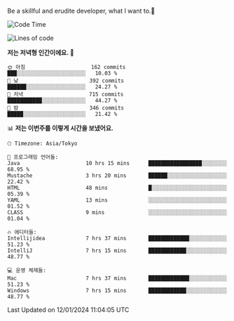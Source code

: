Be a skillful and erudite developer, what I want to.👶

<!--START_SECTION:waka-->
![Code Time](http://img.shields.io/badge/Code%20Time-415%20hrs%2011%20mins-blue)

![Lines of code](https://img.shields.io/badge/%EC%A0%80%EB%8A%94%20%EC%97%AC%ED%83%9C%EA%B9%8C%EC%A7%80%20-755.4%20thousand%20%EC%A4%84%EC%9D%98%20%EC%BD%94%EB%93%9C%EB%A5%BC%20%EC%9E%91%EC%84%B1%ED%96%88%EC%96%B4%EC%9A%94.-blue)

**저는 저녁형 인간이에요. 🦉** 

```text
🌞 아침                     162 commits         ███░░░░░░░░░░░░░░░░░░░░░░   10.03 % 
🌆 낮　                     392 commits         ██████░░░░░░░░░░░░░░░░░░░   24.27 % 
🌃 저녁                     715 commits         ███████████░░░░░░░░░░░░░░   44.27 % 
🌙 밤　                     346 commits         █████░░░░░░░░░░░░░░░░░░░░   21.42 % 
```


📊 **저는 이번주를 이렇게 시간을 보냈어요.** 

```text
🕑︎ Timezone: Asia/Tokyo

💬 프로그래밍 언어들: 
Java                     10 hrs 15 mins      █████████████████░░░░░░░░   68.95 % 
Mustache                 3 hrs 20 mins       ██████░░░░░░░░░░░░░░░░░░░   22.42 % 
HTML                     48 mins             █░░░░░░░░░░░░░░░░░░░░░░░░   05.39 % 
YAML                     13 mins             ░░░░░░░░░░░░░░░░░░░░░░░░░   01.52 % 
CLASS                    9 mins              ░░░░░░░░░░░░░░░░░░░░░░░░░   01.04 % 

🔥 에디터들: 
Intellijidea             7 hrs 37 mins       █████████████░░░░░░░░░░░░   51.23 % 
IntelliJ                 7 hrs 15 mins       ████████████░░░░░░░░░░░░░   48.77 % 

💻 운영 체제들: 
Mac                      7 hrs 37 mins       █████████████░░░░░░░░░░░░   51.23 % 
Windows                  7 hrs 15 mins       ████████████░░░░░░░░░░░░░   48.77 % 
```


 Last Updated on 12/01/2024 11:04:05 UTC
<!--END_SECTION:waka-->
